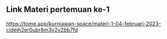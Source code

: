 ## Link Materi pertemuan ke-1

https://tome.app/kurniawan-space/materi-1-04-februari-2023-cldeih2er0ubr8m3y2y2bb7fd
